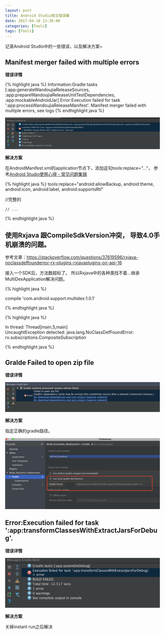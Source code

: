 ```yaml
---
layout: post
title: Android Studio常见错误集
date: 2017-04-10 13:36:00
categories: [Tools]
tags: [Tools]
---
```


记录Android Studio中的一些错误，以及解决方案~
<!--more-->

## Manifest merger failed with multiple errors  

**错误详情**

{% highlight java %}
Information:Gradle tasks [:app:generateWandoujiaReleaseSources, :app:prepareWandoujiaReleaseUnitTestDependencies, :app:mockableAndroidJar]
Error:Execution failed for task ':app:processWandoujiaReleaseManifest'.
Manifest merger failed with multiple errors, see logs
{% endhighlight java %}

<img src="/assets/drawable/android_studio_error1.png"  alt="pic" />

**解决方案**

在AndroidManifest.xml的application节点下，添加这句tools:replace="..."， 参考[Android Studio使用心得 - 常见问题集锦][1]

{% highlight java %}
tools:replace="android:allowBackup, android:theme, android:icon, android:label, android:supportsRtl"

//完整的
<application
	android:allowBackup="false"
    android:icon="@mipmap/ic_launcher"
    android:roundIcon="@mipmap/ic_launcher_round"
    android:supportsRtl="false"
    android:theme="@style/AppTheme"
    tools:replace="android:allowBackup, android:theme, android:icon, android:label, android:supportsRtl">

	// ...

</application>
{% endhighlight java %}


## 使用Rxjava 跟CompileSdkVersion冲突， 导致4.0手机崩溃的问题。

参考文章：<https://stackoverflow.com/questions/37619596/rxjava-noclassdeffounderror-rx-plugins-rxjavaplugins-on-api-16>

接入一个SDK后，方法数超标了。 所以Rxjava中的各种类找不着...继承MultiDexApplication解决问题。


{% highlight java %}

compile 'com.android.support:multidex:1.0.1'

{% endhighlight java %}


{% highlight java %}

In thread: Thread[main,5,main]                                                             
UncaughtException detected: java.lang.NoClassDefFoundError: rx.subscriptions.CompositeSubscription

{% endhighlight java %}

## Gralde Failed to open zip file

**错误详情**

<img src="/assets/drawable/gradle_error2.png"  alt="pic" />

**解决方案**

指定正确的gradle路径。

<img src="/assets/drawable/gradle_error2_solution.png"  alt="pic" />

## Error:Execution failed for task ':app:transformClassesWithExtractJarsForDebug'.

**错误详情**

<img src="/assets/drawable/error_transformClassesWithExtractJars.png"  alt="pic" />

**解决方案**

关掉instant run之后解决


[1]: http://blog.csdn.net/codezjx/article/details/38669939